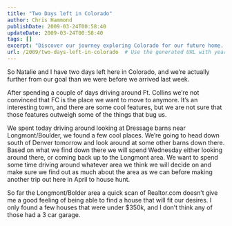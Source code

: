 ```yaml
---
title: "Two Days left in Colorado"
author: Chris Hammond
publishDate: 2009-03-24T00:58:40
updateDate: 2009-03-24T00:58:40
tags: []
excerpt: "Discover our journey exploring Colorado for our future home. From Ft. Collins to Longmont/Boulder, we share our insights on the search for the perfect place!"
url: /2009/two-days-left-in-colorado  # Use the generated URL with year
---
```

<p>So Natalie and I have two days left here in Colorado, and we’re actually further from our goal than we were before we arrived last week.</p>  <p>After spending a couple of days driving around Ft. Collins we’re not convinced that FC is the place we want to move to anymore. It’s an interesting town, and there are some cool features, but we are not sure that those features outweigh some of the things that bug us.</p>  <p>We spent today driving around looking at Dressage barns near Longmont/Boulder, we found a few cool places. We’re going to head down south of Denver tomorrow and look around at some other barns down there. Based on what we find down there we will spend Wednesday either looking around there, or coming back up to the Longmont area. We want to spend some time driving around whatever area we think we will decide on and make sure we find out as much about the area as we can before making another trip out here in April to house hunt.</p>  <p>So far the Longmont/Bolder area a quick scan of Realtor.com doesn’t give me a good feeling of being able to find a house that will fit our desires. I only found a few houses that were under $350k, and I don’t think any of those had a 3 car garage.</p>

